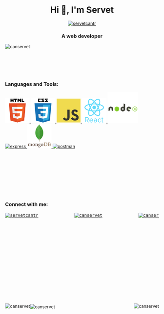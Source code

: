 

<!--
**canservet/canservet** is a ✨ _special_ ✨ repository because its `README.md` (this file) appears on your GitHub profile.

Here are some ideas to get you started:

- 🔭 I’m currently working on ...                              

 <a href="https://media.tenor.com/BdVowvnbXo4AAAAC/space-astronaut.gif">Space Astronaut GIF</a>from <a href="https://tenor.com/search/space-gifs">Space GIFs</a>


- 🌱 I’m currently learning ...
- 👯 I’m looking to collaborate on ...
- 🤔 I’m looking for help with ...
- 💬 Ask me about ...
- 📫 How to reach me: ...
- 😄 Pronouns: ...
- ⚡ Fun fact: ...
-->


<h1 align="center">Hi 👋, I'm Servet</h1>

<p align="center"> <a href="https://twitter.com/servetcantr" target="blank"><img src="https://media.tenor.com/BdVowvnbXo4AAAAC/space-astronaut.gif" alt="servetcantr" /></a> </p>
<h3 align="center">A web developer</h3>

<p align="left"> <img src="https://komarev.com/ghpvc/?username=canservet&label=Profile%20views&color=0e75b6&style=flat" alt="canservet" /> </p>




</p>


</br>

</br>

</br>

</br>

<h3 align="left">Languages and Tools:</h3>


<a href="https://www.w3.org/html/" target="_blank" rel="noreferrer"> <img src="https://raw.githubusercontent.com/devicons/devicon/master/icons/html5/html5-original-wordmark.svg" alt="html5" width="80" height="80"/> </a><a href="https://www.w3schools.com/css/" target="_blank" rel="noreferrer"> <img src="https://raw.githubusercontent.com/devicons/devicon/master/icons/css3/css3-original-wordmark.svg" alt="CSS3" width="80" height="80"  /><a href="https://developer.mozilla.org/en-US/docs/Web/JavaScript" target="_blank" rel="noreferrer"> <img src="https://raw.githubusercontent.com/devicons/devicon/master/icons/javascript/javascript-original.svg" alt="javascript" width="80" height="80"/> </a> <a href="https://reactjs.org/" target="_blank" rel="noreferrer"> <img src="https://raw.githubusercontent.com/devicons/devicon/master/icons/react/react-original-wordmark.svg" alt="react" width="80" height="80"/> </a> <a href="https://nodejs.org" target="_blank" rel="noreferrer"> <img src="https://raw.githubusercontent.com/devicons/devicon/master/icons/nodejs/nodejs-original-wordmark.svg" alt="nodejs" width="100" height="100"/> </a> </a> <a href="https://expressjs.com" target="_blank" rel="noreferrer"> <img src="https://www.nextontop.com/assets/img/services/web/expressjs.svg" alt="express" width="100" height="100"/> </a> <a href="https://www.mongodb.com/" target="_blank" rel="noreferrer"> <img src="https://raw.githubusercontent.com/devicons/devicon/master/icons/mongodb/mongodb-original-wordmark.svg" alt="mongodb" width="80" height="80"/> </a> <a href="https://postman.com" target="_blank" rel="noreferrer"> <img src="https://www.vectorlogo.zone/logos/getpostman/getpostman-icon.svg" alt="postman" width="80" height="80"/> </a>


</p>



</br>






</br>

</br>

</br>

</br>

</br>

</br>

</br>


<h3 align="left">Connect with me:</h3>

<pre>
<a href="https://twitter.com/servetcantr" target="blank"><img align="center" src="https://raw.githubusercontent.com/rahuldkjain/github-profile-readme-generator/master/src/images/icons/Social/twitter.svg" alt="servetcantr" height="50" width="50"  margin="100px"/></a>              <a href="https://linkedin.com/in/canservet" target="blank"><img align="center" src="https://raw.githubusercontent.com/rahuldkjain/github-profile-readme-generator/master/src/images/icons/Social/linked-in-alt.svg" alt="canservet" height="50" width="50" /></a>              <a href="https://instagram.com/canservettt" target="blank"><img align="center" src="https://raw.githubusercontent.com/rahuldkjain/github-profile-readme-generator/master/src/images/icons/Social/instagram.svg" alt="canservettt" height="50" width="50" /></a>              <a href="https://codepen.io/servetcan" target="blank"><img align="center" src="https://raw.githubusercontent.com/rahuldkjain/github-profile-readme-generator/master/src/images/icons/Social/codepen.svg" alt="servetcan" height="50" width="50" /></a>              <a href="https://www.youtube.com/c/servetcan" target="blank"><img align="center" src="https://raw.githubusercontent.com/rahuldkjain/github-profile-readme-generator/master/src/images/icons/Social/youtube.svg" alt="servetcan" height="30" width="40" /></a>

</pre>
</br>

</br>

</br>

</br>

</br>

</br>

</br>

</br>

</br>

</br>

</br>

</br>

</br>

</br>





















<p><img align="left" src="https://github-readme-stats.vercel.app/api/top-langs?username=canservet&show_icons=true&locale=en&layout=compact" alt="canservet" />

<img align="center" src="https://github-readme-stats.vercel.app/api?username=canservet&show_icons=true&locale=en" alt="canservet" /><img align="right" src="https://github-readme-streak-stats.herokuapp.com/?user=canservet&" alt="canservet" />
</p>
